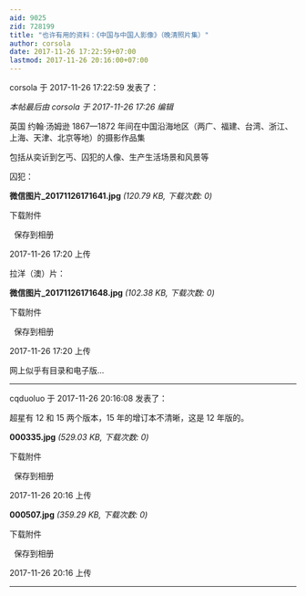 ```yaml
---
aid: 9025
zid: 728199
title: "也许有用的资料：《中国与中国人影像》（晚清照片集）"
author: corsola
date: 2017-11-26 17:22:59+07:00
lastmod: 2017-11-26 20:16:00+07:00
---
```


corsola 于 2017-11-26 17:22:59 发表了：

_本帖最后由 corsola 于 2017-11-26 17:26 编辑_

英国 约翰·汤姆逊 1867—1872 年间在中国沿海地区（两广、福建、台湾、浙江、上海、天津、北京等地）的摄影作品集

包括从奕䜣到乞丐、囚犯的人像、生产生活场景和风景等

囚犯：

**微信图片\_20171126171641.jpg** _(120.79 KB, 下载次数: 0)_

下载附件

&nbsp;
保存到相册

2017-11-26 17:20 上传

拉洋（澳）片：

**微信图片\_20171126171648.jpg** _(102.38 KB, 下载次数: 0)_

下载附件

&nbsp;
保存到相册

2017-11-26 17:20 上传

网上似乎有目录和电子版...

---

cqduoluo 于 2017-11-26 20:16:08 发表了：

超星有 12 和 15 两个版本，15 年的增订本不清晰，这是 12 年版的。

**000335.jpg** _(529.03 KB, 下载次数: 0)_

下载附件

&nbsp;
保存到相册

2017-11-26 20:16 上传

**000507.jpg** _(359.29 KB, 下载次数: 0)_

下载附件

&nbsp;
保存到相册

2017-11-26 20:16 上传

---
